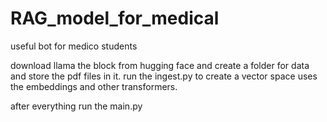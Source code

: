 # RAG_model_for_medical
useful bot for medico students

download llama the block from hugging face and create a folder for data and store the pdf files in it. 
run the ingest.py to create  a vector space uses the embeddings and other transformers.

after everything run the main.py 
